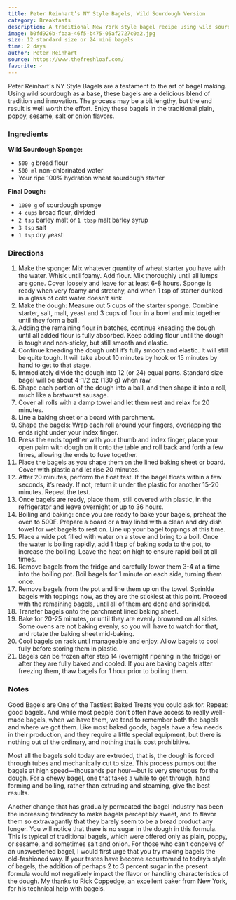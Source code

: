 ```yaml
---
title: Peter Reinhart’s NY Style Bagels, Wild Sourdough Version
category: Breakfasts
description: A traditional New York style bagel recipe using wild sourdough for a unique and delicious flavor. Enjoy these bagels plain, poppy, sesame, salt or onion.
image: b0fd926b-fbaa-46f5-b475-05af2727c0a2.jpg
size: 12 standard size or 24 mini bagels
time: 2 days
author: Peter Reinhart
source: https://www.thefreshloaf.com/
favorite: ✓
---
```


Peter Reinhart's NY Style Bagels are a testament to the art of bagel making. Using wild sourdough as a base, these bagels are a delicious blend of tradition and innovation. The process may be a bit lengthy, but the end result is well worth the effort. Enjoy these bagels in the traditional plain, poppy, sesame, salt or onion flavors.

### Ingredients

**Wild Sourdough Sponge:**
* `500 g` bread flour
* `500 ml` non-chlorinated water
* Your ripe 100% hydration wheat sourdough starter

**Final Dough:**
* `1000 g` of sourdough sponge
* `4 cups` bread flour, divided
* `2 tsp` barley malt or `1 tbsp` malt barley syrup
* `3 tsp` salt
* `1 tsp` dry yeast

### Directions

1. Make the sponge: Mix whatever quantity of wheat starter you have with the water. Whisk until foamy. Add flour. Mix thoroughly until all lumps are gone. Cover loosely and leave for at least 6-8 hours. Sponge is ready when very foamy and stretchy, and when 1 tsp of starter dunked in a glass of cold water doesn’t sink.
2. Make the dough: Measure out 5 cups of the starter sponge. Combine starter, salt, malt, yeast and 3 cups of flour in a bowl and mix together until they form a ball.
3. Adding the remaining flour in batches, continue kneading the dough until all added flour is fully absorbed. Keep adding flour until the dough is tough and non-sticky, but still smooth and elastic.
4. Continue kneading the dough until it’s fully smooth and elastic. It will still be quite tough. It will take about 10 minutes by hook or 15 minutes by hand to get to that stage.
5. Immediately divide the dough into 12 (or 24) equal parts. Standard size bagel will be about 4-1/2 oz (130 g) when raw.
6. Shape each portion of the dough into a ball, and then shape it into a roll, much like a bratwurst sausage.
7. Cover all rolls with a damp towel and let them rest and relax for 20 minutes.
8. Line a baking sheet or a board with parchment.
9. Shape the bagels: Wrap each roll around your fingers, overlapping the ends right under your index finger.
10. Press the ends together with your thumb and index finger, place your open palm with dough on it onto the table and roll back and forth a few times, allowing the ends to fuse together.
11. Place the bagels as you shape them on the lined baking sheet or board. Cover with plastic and let rise 20 minutes.
12. After 20 minutes, perform the float test. If the bagel floats within a few seconds, it’s ready. If not, return it under the plastic for another 15-20 minutes. Repeat the test.
13. Once bagels are ready, place them, still covered with plastic, in the refrigerator and leave overnight or up to 36 hours.
14. Boiling and baking: once you are ready to bake your bagels, preheat the oven to 500F. Prepare a board or a tray lined with a clean and dry dish towel for wet bagels to rest on. Line up your bagel toppings at this time.
15. Place a wide pot filled with water on a stove and bring to a boil. Once the water is boiling rapidly, add 1 tbsp of baking soda to the pot, to increase the boiling. Leave the heat on high to ensure rapid boil at all times.
16. Remove bagels from the fridge and carefully lower them 3-4 at a time into the boiling pot. Boil bagels for 1 minute on each side, turning them once.
17. Remove bagels from the pot and line them up on the towel. Sprinkle bagels with toppings now, as they are the stickiest at this point. Proceed with the remaining bagels, until all of them are done and sprinkled.
18. Transfer bagels onto the parchment lined baking sheet.
19. Bake for 20-25 minutes, or until they are evenly browned on all sides. Some ovens are not baking evenly, so you will have to watch for that, and rotate the baking sheet mid-baking.
20. Cool bagels on rack until manageable and enjoy. Allow bagels to cool fully before storing them in plastic.
21. Bagels can be frozen after step 14 (overnight ripening in the fridge) or after they are fully baked and cooled. If you are baking bagels after freezing them, thaw bagels for 1 hour prior to boiling them.

### Notes

Good Bagels are One of the Tastiest Baked Treats you could ask for. Repeat: good bagels. And while most people don’t often have access to really well-made bagels, when we have them, we tend to remember both the bagels and where we got them. Like most baked goods, bagels have a few needs in their production, and they require a little special equipment, but there is nothing out of the ordinary, and nothing that is cost prohibitive.

Most all the bagels sold today are extruded, that is, the dough is forced through tubes and mechanically cut to size. This process pumps out the bagels at high speed—thousands per hour—but is very strenuous for the dough. For a chewy bagel, one that takes a while to get through, hand forming and boiling, rather than extruding and steaming, give the best results.

Another change that has gradually permeated the bagel industry has been the increasing tendency to make bagels perceptibly sweet, and to flavor them so extravagantly that they barely seem to be a bread product any longer. You will notice that there is no sugar in the dough in this formula. This is typical of traditional bagels, which were offered only as plain, poppy, or sesame, and sometimes salt and onion. For those who can’t conceive of an unsweetened bagel, I would first urge that you try making bagels the old-fashioned way. If your tastes have become accustomed to today’s style of bagels, the addition of perhaps 2 to 3 percent sugar in the present formula would not negatively impact the flavor or handling characteristics of the dough. My thanks to Rick Coppedge, an excellent baker from New York, for his technical help with bagels.